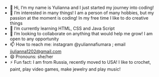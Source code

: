 - 👋 Hi, I’m my name is Yulianna and I just started my journey into coding!
- 👀 I’m interested in many things! I am a person of many hobbies, but my passion at the moment is coding! In my free time I like to do creative things
- 🌱 I’m currently learning HTML, CSS and Java Script
- 💞️ I’m looking to collaborate on anything that would help me grow! I am open to any opportunity
- 📫 How to reach me: instagram @yuliannafiumara ; email jjulianna1202@gmail.com
- 😄 Pronouns: she/her
- ⚡ Fun fact: I am from Russia, recently moved to USA! I like to crochet, paint, play video games, make jewelry and play music! 

<!---
jjulianna1202/jjulianna1202 is a ✨ special ✨ repository because its `README.md` (this file) appears on your GitHub profile.
You can click the Preview link to take a look at your changes.
--->
